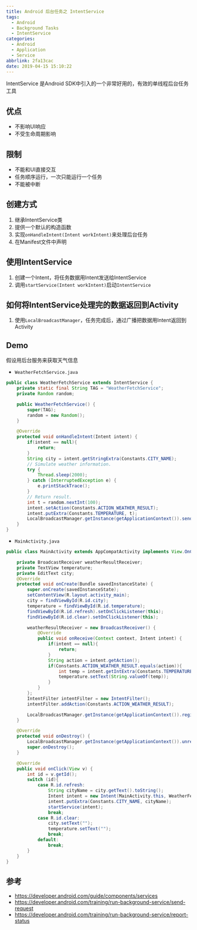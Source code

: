 ```yaml
---
title: Android 后台任务之 IntentService
tags:
  - Android
  - Background Tasks
  - IntentService
categories:
  - Android
  - Application
  - Service
abbrlink: 2fa13cac
date: 2019-04-15 15:10:22
---
```


IntentService 是Android SDK中引入的一个非常好用的，有效的单线程后台任务工具

## 优点
* 不影响UI响应
* 不受生命周期影响

## 限制
* 不能和UI直接交互
* 任务顺序运行，一次只能运行一个任务
* 不能被中断

## 创建方式
1. 继承IntentService类
2. 提供一个默认的构造函数
3. 实现`onHandleIntent(Intent workIntent)`来处理后台任务
4. 在Manifest文件中声明

## 使用IntentService
1. 创建一个Intent，将任务数据用Intent发送给IntentService
2. 调用`startService(Intent workIntent)`启动`IntentService`

## 如何将IntentService处理完的数据返回到Activity
1. 使用`LocalBroadcastManager`，任务完成后，通过广播把数据用Intent返回到Activity


## Demo
假设用后台服务来获取天气信息

* `WeatherFetchService.java`
```Java
public class WeatherFetchService extends IntentService {
    private static final String TAG = "WeatherFetchService";
    private Random random;

    public WeatherFetchService() {
        super(TAG);
        random = new Random();
    }

    @Override
    protected void onHandleIntent(Intent intent) {
        if(intent == null){
            return;
        }
        String city = intent.getStringExtra(Constants.CITY_NAME);
        // Simulate weather information.
        try {
            Thread.sleep(2000);
        } catch (InterruptedException e) {
            e.printStackTrace();
        }
        // Return result.
        int t = random.nextInt(100);
        intent.setAction(Constants.ACTION_WEATHER_RESULT);
        intent.putExtra(Constants.TEMPERATURE, t);
        LocalBroadcastManager.getInstance(getApplicationContext()).sendBroadcast(intent);
    }
}
```

* `MainActivity.java`
```Java
public class MainActivity extends AppCompatActivity implements View.OnClickListener{

    private BroadcastReceiver weatherResultReceiver;
    private TextView temperature;
    private EditText city;
    @Override
    protected void onCreate(Bundle savedInstanceState) {
        super.onCreate(savedInstanceState);
        setContentView(R.layout.activity_main);
        city = findViewById(R.id.city);
        temperature = findViewById(R.id.temperature);
        findViewById(R.id.refresh).setOnClickListener(this);
        findViewById(R.id.clear).setOnClickListener(this);

        weatherResultReceiver = new BroadcastReceiver() {
            @Override
            public void onReceive(Context context, Intent intent) {
                if(intent == null){
                    return;
                }
                String action = intent.getAction();
                if(Constants.ACTION_WEATHER_RESULT.equals(action)){
                    int temp = intent.getIntExtra(Constants.TEMPERATURE,Constants.TEMPERATURE_DEFAULT);
                    temperature.setText(String.valueOf(temp));
                }
            }
        };
        IntentFilter intentFilter = new IntentFilter();
        intentFilter.addAction(Constants.ACTION_WEATHER_RESULT);

        LocalBroadcastManager.getInstance(getApplicationContext()).registerReceiver(weatherResultReceiver, intentFilter);
    }

    @Override
    protected void onDestroy() {
        LocalBroadcastManager.getInstance(getApplicationContext()).unregisterReceiver(weatherResultReceiver);
        super.onDestroy();
    }

    @Override
    public void onClick(View v) {
        int id = v.getId();
        switch (id){
            case R.id.refresh:
                String cityName = city.getText().toString();
                Intent intent = new Intent(MainActivity.this, WeatherFetchService.class);
                intent.putExtra(Constants.CITY_NAME, cityName);
                startService(intent);
                break;
            case R.id.clear:
                city.setText("");
                temperature.setText("");
                break;
            default:
                break;
        }
    }
}
```



## 参考
* https://developer.android.com/guide/components/services
* https://developer.android.com/training/run-background-service/send-request
* https://developer.android.com/training/run-background-service/report-status




